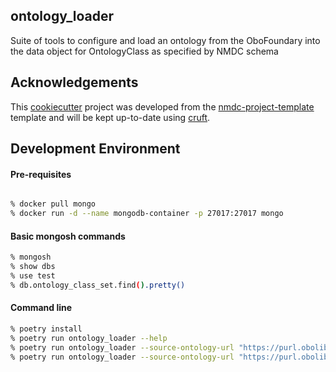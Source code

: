 ## ontology_loader

Suite of tools to configure and load an ontology from the OboFoundary into the data object for OntologyClass as specified by NMDC schema

## Acknowledgements

This [cookiecutter](https://cookiecutter.readthedocs.io/en/stable/README.html) project was developed from the 
[nmdc-project-template](https://github.com/sierra-moxon/nmdc-project-template) template and will be kept 
up-to-date using [cruft](https://cruft.github.io/cruft/).


## Development Environment

#### Pre-requisites
```bash

% docker pull mongo
% docker run -d --name mongodb-container -p 27017:27017 mongo
```

#### Basic mongosh commands
```bash
% mongosh
% show dbs
% use test
% db.ontology_class_set.find().pretty()
``` 

#### Command line
```bash
% poetry install
% poetry run ontology_loader --help
% poetry run ontology_loader --source-ontology-url "https://purl.obolibrary.org/obo/envo.json"
% poetry run ontology_loader --source-ontology-url "https://purl.obolibrary.org/obo/go.json"
```

